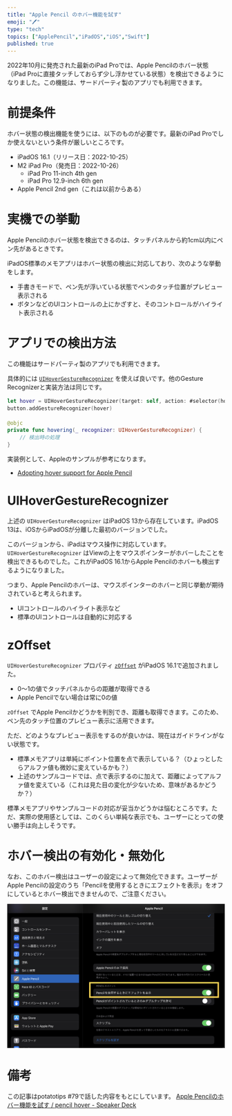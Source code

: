 ```yaml
---
title: "Apple Pencil のホバー機能を試す"
emoji: "🖊️"
type: "tech"
topics: ["ApplePencil","iPadOS","iOS","Swift"]
published: true
---
```


2022年10月に発売された最新のiPad Proでは、Apple Pencilのホバー状態（iPad Proに直接タッチしておらず少し浮かせている状態）を検出できるようになりました。この機能は、サードパーティ製のアプリでも利用できます。

# 前提条件

ホバー状態の検出機能を使うには、以下のものが必要です。最新のiPad Proでしか使えないという条件が厳しいところです。

* iPadOS 16.1（リリース日：2022-10-25）
* M2 iPad Pro（発売日：2022-10-26）
    * iPad Pro 11-inch 4th gen
    * iPad Pro 12.9-inch 6th gen
* Apple Pencil 2nd gen（これは以前からある）

# 実機での挙動

Apple Pencilのホバー状態を検出できるのは、タッチパネルから約1cm以内にペン先があるときです。

iPadOS標準のメモアプリはホバー状態の検出に対応しており、次のような挙動をします。

* 手書きモードで、ペン先が浮いている状態でペンのタッチ位置がプレビュー表示される
* ボタンなどのUIコントロールの上にかざすと、そのコントロールがハイライト表示される

# アプリでの検出方法

この機能はサードパーティ製のアプリでも利用できます。

具体的には [`UIHoverGestureRecognizer`](https://developer.apple.com/documentation/uikit/uihovergesturerecognizer) を使えば良いです。他のGesture Recognizerと実装方法は同じです。

```swift
let hover = UIHoverGestureRecognizer(target: self, action: #selector(hovering(_:)))
button.addGestureRecognizer(hover)

@objc
private func hovering(_ recognizer: UIHoverGestureRecognizer) {
    // 検出時の処理
}
```

実装例として、Appleのサンプルが参考になります。

* [Adopting hover support for Apple Pencil](https://developer.apple.com/documentation/uikit/touches_presses_and_gestures/adopting_hover_support_for_apple_pencil)

# UIHoverGestureRecognizer

上述の `UIHoverGestureRecognizer` はiPadOS 13から存在しています。iPadOS 13は、iOSからiPadOSが分離した最初のバージョンでした。

このバージョンから、iPadはマウス操作に対応しています。 `UIHoverGestureRecognizer` はViewの上をマウスポインターがホバーしたことを検出できるものでした。これがiPadOS 16.1からApple Pencilのホバーも検出するようになりました。

つまり、Apple Pencilのホバーは、マウスポインターのホバーと同じ挙動が期待されていると考えられます。

* UIコントロールのハイライト表示など
* 標準のUIコントロールは自動的に対応する

# zOffset

`UIHoverGestureRecognizer` プロパティ [`zOffset`](https://developer.apple.com/documentation/uikit/uihovergesturerecognizer/4098402-zoffset) がiPadOS 16.1で追加されました。

* 0〜1の値でタッチパネルからの距離が取得できる
* Apple Pencilでない場合は常に0の値

`zOffset` でApple Pencilかどうかを判別でき、距離も取得できます。このため、ペン先のタッチ位置のプレビュー表示に活用できます。

ただ、どのようなプレビュー表示をするのが良いかは、現在はガイドラインがない状態です。

* 標準メモアプリは単純にポイント位置を点で表示している？（ひょっとしたらアルファ値も微妙に変えているかも？）
* 上述のサンプルコードでは、点で表示するのに加えて、距離によってアルファ値を変えている（これは見た目の変化が少ないため、意味があるかどうか？）

標準メモアプリやサンプルコードの対応が妥当かどうかは悩むところです。ただ、実際の使用感としては、このくらい単純な表示でも、ユーザーにとっての使い勝手は向上しそうです。

# ホバー検出の有効化・無効化

なお、このホバー検出はユーザーの設定によって無効化できます。ユーザーがApple Pencilの設定のうち「Pencilを使用するときにエフェクトを表示」をオフにしているとホバー検出できませんので、ご注意ください。

![](https://github.com/usami-k/technote/raw/main/2022/pencil-hover/preferences.jpeg)

# 備考

この記事はpotatotips #79で話した内容をもとにしています。
[Apple Pencilのホバー機能を試す / pencil hover - Speaker Deck](https://speakerdeck.com/usamik26/pencil-hover)

